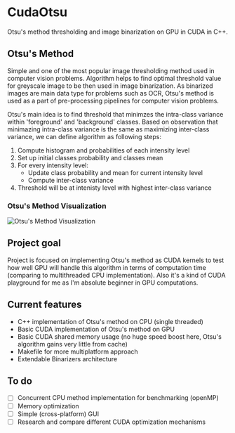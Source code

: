 # CudaOtsu
Otsu's method thresholding and image binarization on GPU in CUDA in C++.

## Otsu's Method
Simple and one of the most popular image thresholding method used in computer vision problems. Algorithm helps to find optimal threshold value for greyscale image to be then used in image binarization. As binarized images are main data type for problems such as OCR, Otsu's method is used as a part of pre-processing pipelines for computer vision problems.

Otsu's main idea is to find threshold that minimzes the intra-class variance within 'foreground' and 'background' classes. Based on observation that minimazing intra-class variance is the same as maximizing inter-class variance, we can define algorithm as following steps:

1. Compute histogram and probabilities of each intensity level
2. Set up initial classes probability and classes mean
3. For every intensity level:
    - Update class probability and mean for current intensity level
    - Compute inter-class variance
4. Threshold will be at intenisty level with highest inter-class variance

### Otsu's Method Visualization
![Otsu's Method Visualization](https://upload.wikimedia.org/wikipedia/commons/3/34/Otsu%27s_Method_Visualization.gif)

## Project goal
Project is focused on implementing Otsu's method as CUDA kernels to test how well GPU will handle this algorithm in terms of computation time (comparing to multithreaded CPU implementation). Also it's a kind of CUDA playground for me as I'm absolute beginner in GPU computations. 

## Current features 
- C++ implementation of Otsu's method on CPU (single threaded)
- Basic CUDA implementation of Otsu's method on GPU
- Basic CUDA shared memory usage (no huge speed boost here, Otsu's algorithm gains very little from cache)
- Makefile for more multiplatform approach
- Extendable Binarizers architecture

## To do
- [ ] Concurrent CPU method implementation for benchmarking (openMP)
- [ ] Memory optimization
- [ ] Simple (cross-platform) GUI 
- [ ] Research and compare different CUDA optimization mechanisms 
